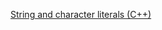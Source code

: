 [String and character literals (C++)](https://docs.microsoft.com/en-us/cpp/cpp/string-and-character-literals-cpp?view=msvc-170)

